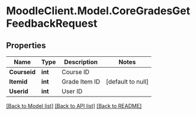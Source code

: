 # MoodleClient.Model.CoreGradesGetFeedbackRequest

## Properties

Name | Type | Description | Notes
------------ | ------------- | ------------- | -------------
**Courseid** | **int** | Course ID | 
**Itemid** | **int** | Grade Item ID | [default to null]
**Userid** | **int** | User ID | 

[[Back to Model list]](../README.md#documentation-for-models) [[Back to API list]](../README.md#documentation-for-api-endpoints) [[Back to README]](../README.md)

